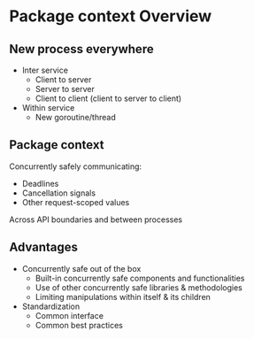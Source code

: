 # Package context Overview

## New process everywhere
- Inter service
  - Client to server
  - Server to server
  - Client to client (client to server to client)
- Within service
  - New goroutine/thread

## Package context
Concurrently safely communicating:

- Deadlines
- Cancellation signals
- Other request-scoped values

Across API boundaries and between processes

## Advantages
- Concurrently safe out of the box
  - Built-in concurrently safe components and functionalities
  - Use of other concurrently safe libraries & methodologies 
  - Limiting manipulations within itself & its children
- Standardization
  - Common interface
  - Common best practices